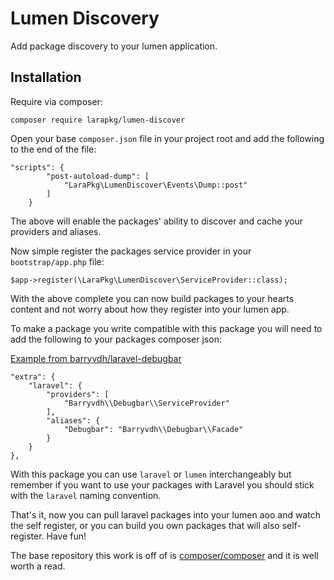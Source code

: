 # Lumen Discovery
Add package discovery to your lumen application.

## Installation

Require via composer:

`composer require larapkg/lumen-discover`

Open your base `composer.json` file in your project root and add the following to the end of the file:


    "scripts": {
            "post-autoload-dump": [
                "LaraPkg\LumenDiscover\Events\Dump::post"
            ]
        }


The above will enable the packages' ability to discover and cache your providers and aliases.

Now simple register the packages service provider in your `bootstrap/app.php` file:

    $app->register(\LaraPkg\LumenDiscover\ServiceProvider::class);

With the above complete you can now build packages to your hearts content and not worry about how they register into your lumen app.

To make a package you write compatible with this package you will need to add the following to your packages composer json:

[Example from barryvdh/laravel-debugbar](https://github.com/barryvdh/laravel-debugbar)

    "extra": {
        "laravel": {
            "providers": [
                "Barryvdh\\Debugbar\\ServiceProvider"
            ],
            "aliases": {
                "Debugbar": "Barryvdh\\Debugbar\\Facade"
            }
        }
    },

With this package you can use `laravel` or `lumen` interchangeably but remember if you want to use your packages with Laravel
you should stick with the `laravel` naming convention.

That's it, now you can pull laravel packages into your lumen aoo and watch the self register, or you can build you own packages
that will also self-register. Have fun!

The base repository this work is off of is [composer/composer](https://github.com/composer/composer) and it is well worth a read.

